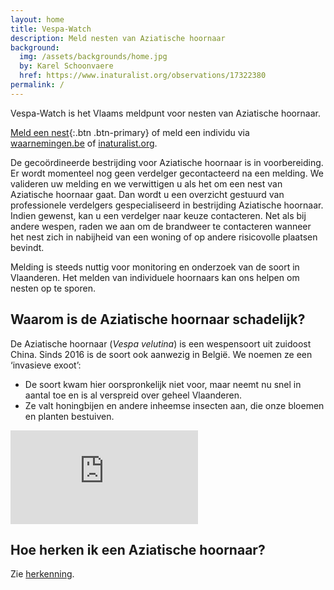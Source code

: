 ```yaml
---
layout: home
title: Vespa-Watch
description: Meld nesten van Aziatische hoornaar
background:
  img: /assets/backgrounds/home.jpg
  by: Karel Schoonvaere
  href: https://www.inaturalist.org/observations/17322380
permalink: /
---
```


Vespa-Watch is het Vlaams meldpunt voor nesten van Aziatische hoornaar.

[Meld een nest](/report-nest/){:.btn .btn-primary} of meld een individu via [waarnemingen.be](https://waarnemingen.be/species/8807/) of [inaturalist.org](https://www.inaturalist.org/observations/upload).

De gecoördineerde bestrijding voor Aziatische hoornaar is in voorbereiding. Er wordt momenteel nog geen verdelger gecontacteerd na een melding. We valideren uw melding en we verwittigen u als het om een nest van Aziatische hoornaar gaat. Dan wordt u een overzicht gestuurd van professionele verdelgers gespecialiseerd in bestrijding Aziatische hoornaar. Indien gewenst, kan u een verdelger naar keuze contacteren. Net als bij andere wespen, raden we aan om de brandweer te contacteren wanneer het nest zich in nabijheid van een woning of op andere risicovolle plaatsen bevindt. 


Melding is steeds nuttig voor monitoring en onderzoek van de soort in Vlaanderen. Het melden van individuele hoornaars kan ons helpen om nesten op te sporen.


## Waarom is de Aziatische hoornaar schadelijk?

De Aziatische hoornaar (_Vespa velutina_) is een wespensoort uit zuidoost China. Sinds 2016 is de soort ook aanwezig in België. We noemen ze een ‘invasieve exoot’:

- De soort kwam hier oorspronkelijk niet voor, maar neemt nu snel in aantal toe en is al verspreid over geheel Vlaanderen.
- Ze valt honingbijen en andere inheemse insecten aan, die onze bloemen en planten bestuiven.

<div class="ratio ratio-16x9">
  <iframe frameborder="0" src="https://player.vimeo.com/video/730964068?h=3f1ee4ca53" allowfullscreen></iframe>
</div>

## Hoe herken ik een Aziatische hoornaar?

Zie [herkenning](/identification/).
